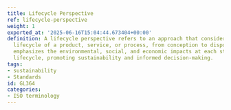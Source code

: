```yaml
---
title: Lifecycle Perspective
ref: lifecycle-perspective
weight: 1
exported_at: '2025-06-16T15:04:44.673404+00:00'
definition: A lifecycle perspective refers to an approach that considers the entire
  lifecycle of a product, service, or process, from conception to disposal. This perspective
  emphasizes the environmental, social, and economic impacts at each stage of the
  lifecycle, promoting sustainability and informed decision-making.
tags:
- sustainability
- Standards
id: GL364
categories:
- ISO terminology
---
```


